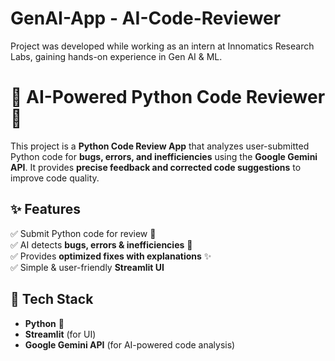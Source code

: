 # GenAI-App - AI-Code-Reviewer
Project was developed while working as an intern at Innomatics Research Labs, gaining hands-on experience in Gen AI &amp; ML.

# 🐍 AI-Powered Python Code Reviewer 🚀  

This project is a **Python Code Review App** that analyzes user-submitted Python code for **bugs, errors, and inefficiencies** using the **Google Gemini API**. It provides **precise feedback and corrected code suggestions** to improve code quality.  

## ✨ Features  
✅ Submit Python code for review 📜  
✅ AI detects **bugs, errors & inefficiencies** 🔎  
✅ Provides **optimized fixes with explanations** ✨  
✅ Simple & user-friendly **Streamlit UI**  

## 🔧 Tech Stack  
- **Python** 🐍  
- **Streamlit** (for UI)  
- **Google Gemini API** (for AI-powered code analysis) 
